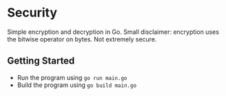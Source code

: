 # Security
Simple encryption and decryption in Go. 
Small disclaimer: encryption uses the bitwise operator on bytes. Not extremely secure.

## Getting Started
- Run the program using `go run main.go`
- Build the program using `go build main.go`
